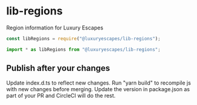 # lib-regions

Region information for Luxury Escapes

```js
const libRegions = require("@luxuryescapes/lib-regions");

import * as libRegions from "@luxuryescapes/lib-regions";
```

## Publish after your changes
Update index.d.ts to reflect new changes. Run "yarn build" to recompile js with new changes before merging. Update the version in package.json as part of your PR and CircleCI will do the rest.
